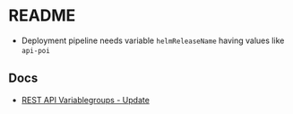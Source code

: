 # README

- Deployment pipeline needs variable `helmReleaseName` having values like `api-poi`

## Docs

- [REST API Variablegroups - Update](https://docs.microsoft.com/en-us/rest/api/azure/devops/distributedtask/variablegroups/update?view=azure-devops-rest-5.1)
